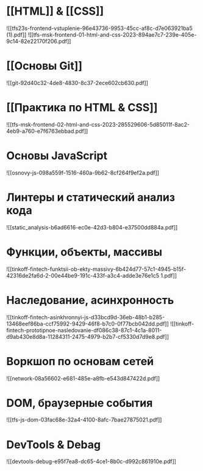 # [[HTML]] & [[CSS]]
![[tfs23s-frontend-vstuplenie-96e43736-9953-45cc-af8c-d7e063921ba5 (1).pdf]]
![[tfs-msk-frontend-01-html-and-css-2023-894ae7c7-239e-405e-9c14-82e22170f206.pdf]]

# [[Основы Git]]
![[git-92d40c32-4de8-4830-8c37-2ece602cb630.pdf]]

# [[Практика по HTML & CSS]]

![[tfs-msk-frontend-02-html-and-css-2023-285529606-5d85011f-8ac2-4eb9-a760-e7f6763ebbad.pdf]]
# Основы JavaScript
![[osnovy-js-098a559f-1516-460a-9b62-8cf264f9ef2a.pdf]]
# Линтеры и статический анализ кода
![[static_analysis-b6ad6616-ec0e-42d3-b804-e37500dd884a.pdf]]
# Функции, объекты, массивы
![[tinkoff-fintech-funktsii-ob-ekty-massivy-6b424d77-57c1-4945-b15f-42316de2fa6d-2-00e44be9-191c-433f-a3c4-adde3e76e1c5 1.pdf]]
# Наследование, асинхронность
![[tinkoff-fintech-asinkhronnyi-js-d33bcd9d-36eb-48b1-b285-13468eef86ba-ccf75992-9429-46f8-b7c0-0f77bcb042dd.pdf]]
![[tinkoff-fintech-prototipnoe-nasledovanie-df086c38-87c1-4c1a-8011-d9ab430e8d8a-11284311-2475-4979-b2b7-cf5330d7d9e8.pdf]]
# Воркшоп по основам сетей
![[network-08a56602-e681-485e-a8fb-e543d847422d.pdf]]
# DOM, браузерные события
![[tfs-js-dom-03fac68e-32a4-4100-8afc-7bae27875021.pdf]]
# DevTools & Debag
![[devtools-debug-e95f7ea8-dc65-4ce1-8b0c-d992c861910e.pdf]]
